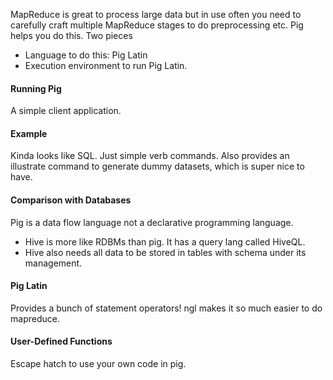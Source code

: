 MapReduce is great to process large data but in use often you need to carefully craft multiple MapReduce stages to do preprocessing etc. Pig helps you do this. Two pieces
- Language to do this: Pig Latin
- Execution environment to run Pig Latin.

#### Running Pig
A simple client application.
#### Example
Kinda looks like SQL. Just simple verb commands. Also provides an illustrate command to generate dummy datasets, which is super nice to have.
#### Comparison with Databases
Pig is a data flow language not a declarative programming language. 
- Hive is more like RDBMs than pig. It has a query lang called HiveQL.
- Hive also needs all data to be stored in tables with schema under its management.
#### Pig Latin
Provides a bunch of statement operators! ngl makes it so much easier to do mapreduce.
#### User-Defined Functions
Escape hatch to use your own code in pig.